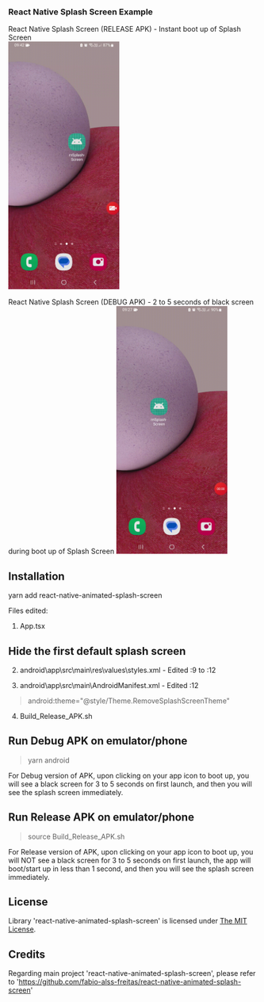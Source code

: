 ### React Native Splash Screen Example

React Native Splash Screen (RELEASE APK) - Instant boot up of Splash Screen  
<img src="SplashScreen_Release.gif" height="500"/>

React Native Splash Screen (DEBUG APK) - 2 to 5 seconds of black screen during boot up of Splash Screen
<img src="SplashScreen_Debug_BlackScreen.gif" height="500"/>

## Installation
yarn add react-native-animated-splash-screen

Files edited:
1. App.tsx

## Hide the first default splash screen
2. android\app\src\main\res\values\styles.xml - Edited :9 to :12
> <style name="Theme.RemoveSplashScreenTheme" parent="@style/AppTheme">
>   <item name="android:windowIsTranslucent">true</item>
> </style>

3. android\app\src\main\AndroidManifest.xml - Edited :12  
> android:theme="@style/Theme.RemoveSplashScreenTheme"

4. Build_Release_APK.sh

## Run Debug APK on emulator/phone
> yarn android  

For Debug version of APK, upon clicking on your app icon to boot up, you will see a black screen for 3 to 5 seconds on first launch, and then you will see the splash screen immediately.

## Run Release APK on emulator/phone
> source Build_Release_APK.sh

For Release version of APK, upon clicking on your app icon to boot up, you will NOT see a black screen for 3 to 5 seconds on first launch, the app will boot/start up in less than 1 second, and then you will see the splash screen immediately.

## License

Library 'react-native-animated-splash-screen' is licensed under [The MIT License](LICENSE).

## Credits
Regarding main project 'react-native-animated-splash-screen', please refer to 'https://github.com/fabio-alss-freitas/react-native-animated-splash-screen'
